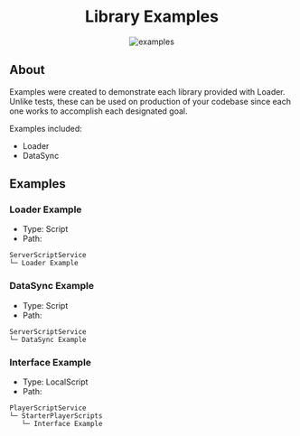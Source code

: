 <div align="center">
<h1>Library Examples</h3>

![examples](https://img.shields.io/badge/examples-2-blueviolet)
</div>

## About
Examples were created to demonstrate each library provided with Loader. Unlike tests, these can be used on production of your codebase since each one works to accomplish each designated goal.

Examples included:
- Loader
- DataSync

## Examples
### Loader Example
- Type: Script
- Path:
```
ServerScriptService
└─ Loader Example
```

### DataSync Example
- Type: Script
- Path:
```
ServerScriptService
└─ DataSync Example
```

### Interface Example
- Type: LocalScript
- Path:
```
PlayerScriptService
└─ StarterPlayerScripts
   └─ Interface Example
```